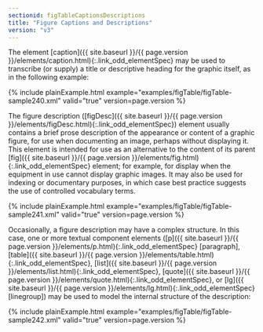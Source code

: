 ```yaml
---
sectionid: figTableCaptionsDescriptions
title: "Figure Captions and Descriptions"
version: "v3"
---
```




The element [caption]({{ site.baseurl }}/{{ page.version }}/elements/caption.html){:.link_odd_elementSpec} may be used to transcribe (or supply) a title or
descriptive heading for the graphic itself, as in the following example:

{% include plainExample.html example="examples/figTable/figTable-sample240.xml" valid="true" version=page.version %}

The figure description ([figDesc]({{ site.baseurl }}/{{ page.version }}/elements/figDesc.html){:.link_odd_elementSpec}) element usually contains a brief
prose description of the appearance or content of a graphic figure, for use when documenting
an image, perhaps without displaying it. This element is intended for use as an alternative
to the content of its parent [fig]({{ site.baseurl }}/{{ page.version }}/elements/fig.html){:.link_odd_elementSpec} element; for example, for display
when the equipment in use cannot display graphic images. It may also be used for indexing
or
documentary purposes, in which case best practice suggests the use of controlled vocabulary
terms.

{% include plainExample.html example="examples/figTable/figTable-sample241.xml" valid="true" version=page.version %}

Occasionally, a figure description may have a complex structure. In this case, one
or more
textual component elements ([p]({{ site.baseurl }}/{{ page.version }}/elements/p.html){:.link_odd_elementSpec} [paragraph], [table]({{ site.baseurl }}/{{ page.version }}/elements/table.html){:.link_odd_elementSpec}, [list]({{ site.baseurl }}/{{ page.version }}/elements/list.html){:.link_odd_elementSpec}, [quote]({{ site.baseurl }}/{{ page.version }}/elements/quote.html){:.link_odd_elementSpec}, or [lg]({{ site.baseurl }}/{{ page.version }}/elements/lg.html){:.link_odd_elementSpec} [linegroup]) may be used to model the internal structure of the description:

{% include plainExample.html example="examples/figTable/figTable-sample242.xml" valid="true" version=page.version %}

